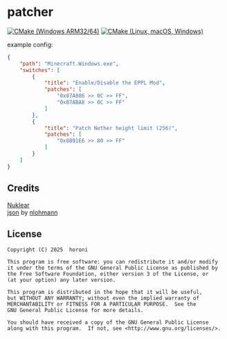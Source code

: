 # patcher
[![CMake (Windows ARM32/64)](https://github.com/horoni/patcher/actions/workflows/cmake_win-arm.yml/badge.svg)](https://github.com/horoni/patcher/actions/workflows/cmake_win-arm.yml)
[![CMake (Linux, macOS, Windows)](https://github.com/horoni/patcher/actions/workflows/cmake.yml/badge.svg)](https://github.com/horoni/patcher/actions/workflows/cmake.yml)

example config:
```json
{
    "path": "Minecraft.Windows.exe",
    "switches": [
        {
            "title": "Enable/Disable the EPPL Mod",
            "patches": [
                "0x87A886 >> 0C >> FF",
                "0x87ABA8 >> 0C >> FF"
            ]
        },
        {
            "title": "Patch Nether height limit (256)",
            "patches": [
                "0x8B91E6 >> 80 >> FF"
            ]
        }
    ]
}
```
## Credits
[Nuklear](https://github.com/Immediate-Mode-UI/Nuklear) <br>
[json](https://github.com/nlohmann/json) by [nlohmann](https://github.com/nlohmann)

## License
```
Copyright (C) 2025  horoni

This program is free software: you can redistribute it and/or modify
it under the terms of the GNU General Public License as published by
the Free Software Foundation, either version 3 of the License, or
(at your option) any later version.

This program is distributed in the hope that it will be useful,
but WITHOUT ANY WARRANTY; without even the implied warranty of
MERCHANTABILITY or FITNESS FOR A PARTICULAR PURPOSE.  See the
GNU General Public License for more details.

You should have received a copy of the GNU General Public License
along with this program.  If not, see <http://www.gnu.org/licenses/>.
```
